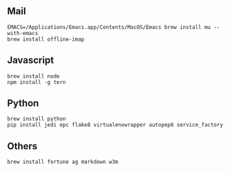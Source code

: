 Mail
----
    EMACS=/Applications/Emacs.app/Contents/MacOS/Emacs brew install mu --with-emacs
    brew install offline-imap

Javascript
----------
    brew install node
    npm install -g tern

Python
------
    brew install python
    pip install jedi epc flake8 virtualenvwrapper autopep8 service_factory

Others
------
    brew install fortune ag markdown w3m
